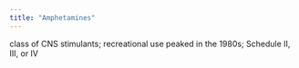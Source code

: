 ```yaml
---
title: "Amphetamines"
---
```

class of CNS stimulants; recreational use peaked in the 1980s; Schedule II, III, or IV

